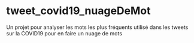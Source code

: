 # tweet_covid19_nuageDeMot
Un projet pour analyser les mots les plus fréquents utilisé dans les tweets sur la COVID19 pour en faire un nuage de mots
